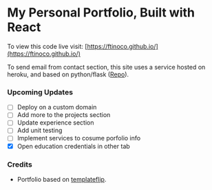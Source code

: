 # My Personal Portfolio, Built with React

To view this code live visit: [https://ftinoco.github.io/](https://ftinoco.github.io/)
 
To send email from contact section, this site uses a service hosted on heroku, and based on python/flask ([Repo](https://github.com/ftinoco/flask_sender_email)).

### Upcoming Updates
- [ ] Deploy on a custom domain 
- [ ] Add more to the projects section  
- [ ] Update experience section
- [ ] Add unit testing
- [ ] Implement services to cosume porfolio info
- [x] Open education credentials in other tab

### Credits
- Portfolio based on [templateflip](https://templateflip.com).
